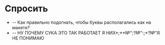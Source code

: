 # Спросить

- [](vscode://file/C:\Users\user\Documents\projects\verstality\src\components\Header.tsx:5) 
-- Как правильно подогнать, чтобы буквы располагались как на макете?
- [](vscode://file/C:\Users\user\Documents\projects\verstality\src\components\AboutMe.module.css:46) 
-- НУ ПОЧЕМУ СУКА ЭТО ТАК РАБОТАЕТ Я НИХ*;**№";?№":;*?№"Я НЕ ПОНИМАЮ